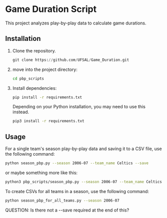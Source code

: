 # Game Duration Script

This project analyzes play-by-play data to calculate game durations.

## Installation

1. Clone the repository.
   ```python
   git clone https://github.com/UFSAL/Game_Duration.git
   ```
2. move into the project directory:
   ```bash
   cd pbp_scripts
   ```
3. Install dependencies:
   ```bash
   pip install -r requirements.txt
   ```
   Depending on your Python installation, you may need to use this instead.
      ```bash
   pip3 install -r requirements.txt
   ```

## Usage

For a single team's season play-by-play data and saving it to a CSV file, use the following command:

```bash
python season_pbp.py --season 2006-07 --team_name Celtics --save
```
or maybe something more like this:

```bash
python3 pbp_scripts/season_pbp.py --season 2006-07 --team_name Celtics --save
```

To create CSVs for all teams in a season, use the following command:

```bash
python season_pbp_for_all_teams.py --season 2006-07
```

QUESTION: Is there not a --save required at the end of this?
